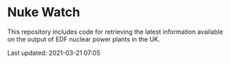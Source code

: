 # Nuke Watch

This repository includes code for retrieving the latest information available on the output of EDF nuclear power plants in the UK.

Last updated: 2021-03-21 07:05